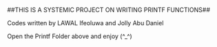 ##THIS IS A SYSTEMIC PROJECT ON WRITING PRINTF FUNCTIONS##

Codes written by LAWAL Ifeoluwa and Jolly Abu Daniel

Open the Printf Folder above and enjoy (^_^)
